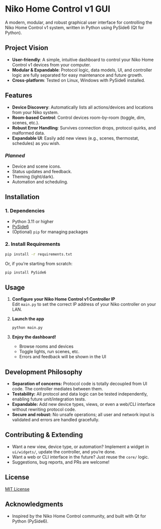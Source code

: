 # Niko Home Control v1 GUI

A modern, modular, and robust graphical user interface for controlling the Niko Home Control v1 system, written in Python using PySide6 (Qt for Python).

## **Project Vision**

- **User-friendly**: A simple, intuitive dashboard to control your Niko Home Control v1 devices from your computer.
- **Modular & Expandable**: Protocol logic, data models, UI, and controller logic are fully separated for easy maintenance and future growth.
- **Cross-platform**: Tested on Linux, Windows with PySide6 installed.

## **Features**

- **Device Discovery**: Automatically lists all actions/devices and locations from your Niko system.
- **Room-based Control**: Control devices room-by-room (toggle, dim, scenes, etc.).
- **Robust Error Handling**: Survives connection drops, protocol quirks, and malformed data.
- **Expandable UI**: Easily add new views (e.g., scenes, thermostat, schedules) as you wish.

### *Planned*
- Device and scene icons.
- Status updates and feedback.
- Theming (light/dark).
- Automation and scheduling.

## **Installation**

### **1. Dependencies**

- Python 3.11 or higher
- [PySide6](https://pypi.org/project/PySide6/)
- (Optional) `pip` for managing packages

### **2. Install Requirements**

```bash
pip install -r requirements.txt
```
Or, if you’re starting from scratch:
```bash
pip install PySide6
```

## **Usage**

1. **Configure your Niko Home Control v1 Controller IP**  
   Edit `main.py` to set the correct IP address of your Niko controller on your LAN.

2. **Launch the app**
   ```bash
   python main.py
   ```

3. **Enjoy the dashboard!**  
   - Browse rooms and devices
   - Toggle lights, run scenes, etc.
   - Errors and feedback will be shown in the UI

## **Development Philosophy**

- **Separation of concerns:** Protocol code is totally decoupled from UI code. The controller mediates between them.
- **Testability:** All protocol and data logic can be tested independently, enabling future unit/integration tests.
- **Expandable:** Add new device types, views, or even a web/CLI interface without rewriting protocol code.
- **Secure and robust:** No unsafe operations; all user and network input is validated and errors are handled gracefully.

## **Contributing & Extending**

- Want a new view, device type, or automation? Implement a widget in `ui/widgets/`, update the controller, and you’re done.
- Want a web or CLI interface in the future? Just reuse the `core/` logic.
- Suggestions, bug reports, and PRs are welcome!

## **License**

[MIT License](LICENSE)

## **Acknowledgments**

- Inspired by the Niko Home Control community, and built with Qt for Python (PySide6).
